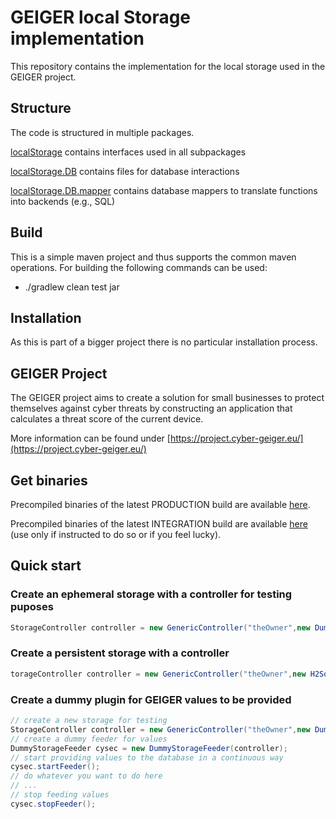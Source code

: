 # GEIGER local Storage implementation

This repository contains the implementation for the local storage used in the GEIGER project.

## Structure
The code is structured in multiple packages.

[localStorage](localstorage/src/main/java/ch/fhnw/geiger/localstorage) contains interfaces used in all subpackages

[localStorage.DB](localstorage/src/main/java/ch/fhnw/geiger/localstorage/db) contains files for database interactions

[localStorage.DB.mapper](localstorage/src/main/java/ch/fhnw/geiger/localstorage/db/mapper) contains database mappers to translate functions into backends (e.g., SQL)

## Build
This is a simple maven project and thus supports the common maven operations.
For building the following commands can be used:
- ./gradlew clean test jar

## Installation
As this is part of a bigger project there is no particular installation process.

## GEIGER Project
The GEIGER project aims to create a solution for small businesses to protect themselves against cyber threats by constructing an application that calculates a threat score of the current device.

More information can be found under [https://project.cyber-geiger.eu/](https://project.cyber-geiger.eu/)

## Get binaries

Precompiled binaries of the latest PRODUCTION build are available [here](https://project.cyber-geiger.eu/jenkins/job/localstorage/job/main/lastSuccessfulBuild/artifact/localstorage/build/libs/localstorage-0.0.2-SNAPSHOT.jar).

Precompiled binaries of the latest INTEGRATION build are available [here](https://project.cyber-geiger.eu/jenkins/job/localstorage/job/integration/lastSuccessfulBuild/artifact/localstorage/build/libs/localstorage-0.0.2-SNAPSHOT.jar) (use only if instructed to do so or if you feel lucky).

## Quick start
### Create an ephemeral storage with a controller for testing puposes 
```Java
StorageController controller = new GenericController("theOwner",new DummyMapper());
```
### Create a persistent storage with a controller  
```Java
torageController controller = new GenericController("theOwner",new H2SqlMapper("jdbc:h2:./dbFileName;AUTO_SERVER=TRUE", "user", "Password"));
```

### Create a dummy plugin for GEIGER values to be provided
```Java
// create a new storage for testing
StorageController controller = new GenericController("theOwner",new DummyMapper());
// create a dummy feeder for values
DummyStorageFeeder cysec = new DummyStorageFeeder(controller);
// start providing values to the database in a continuous way
cysec.startFeeder();
// do whatever you want to do here
// ...
// stop feeding values
cysec.stopFeeder();
```


